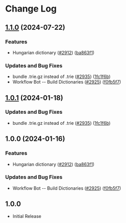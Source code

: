# Change Log

## [1.1.0](https://github.com/arkid15r/cspell-dicts/compare/@cspell/dict-hu-hu-v1.0.1...@cspell/dict-hu-hu@1.1.0) (2024-07-22)


### Features

* Hungarian dictionary ([#2912](https://github.com/arkid15r/cspell-dicts/issues/2912)) ([ba863f1](https://github.com/arkid15r/cspell-dicts/commit/ba863f1c71665c9f095240b96a781f689a2f6338))


### Updates and Bug Fixes

* bundle .trie.gz instead of .trie ([#2935](https://github.com/arkid15r/cspell-dicts/issues/2935)) ([1fc1f6b](https://github.com/arkid15r/cspell-dicts/commit/1fc1f6bd236ae43f391aa21b397b84135bcb3737))
* Workflow Bot -- Build Dictionaries ([#2925](https://github.com/arkid15r/cspell-dicts/issues/2925)) ([f0fb5f7](https://github.com/arkid15r/cspell-dicts/commit/f0fb5f76e1b87c20eae38b52dde1067d9375bcb1))

## [1.0.1](https://github.com/streetsidesoftware/cspell-dicts/compare/@cspell/dict-hu-hu@1.0.0...@cspell/dict-hu-hu@1.0.1) (2024-01-18)


### Updates and Bug Fixes

* bundle .trie.gz instead of .trie ([#2935](https://github.com/streetsidesoftware/cspell-dicts/issues/2935)) ([1fc1f6b](https://github.com/streetsidesoftware/cspell-dicts/commit/1fc1f6bd236ae43f391aa21b397b84135bcb3737))

## 1.0.0 (2024-01-16)


### Features

* Hungarian dictionary ([#2912](https://github.com/streetsidesoftware/cspell-dicts/issues/2912)) ([ba863f1](https://github.com/streetsidesoftware/cspell-dicts/commit/ba863f1c71665c9f095240b96a781f689a2f6338))


### Updates and Bug Fixes

* Workflow Bot -- Build Dictionaries ([#2925](https://github.com/streetsidesoftware/cspell-dicts/issues/2925)) ([f0fb5f7](https://github.com/streetsidesoftware/cspell-dicts/commit/f0fb5f76e1b87c20eae38b52dde1067d9375bcb1))

## 1.0.0

- Initial Release
